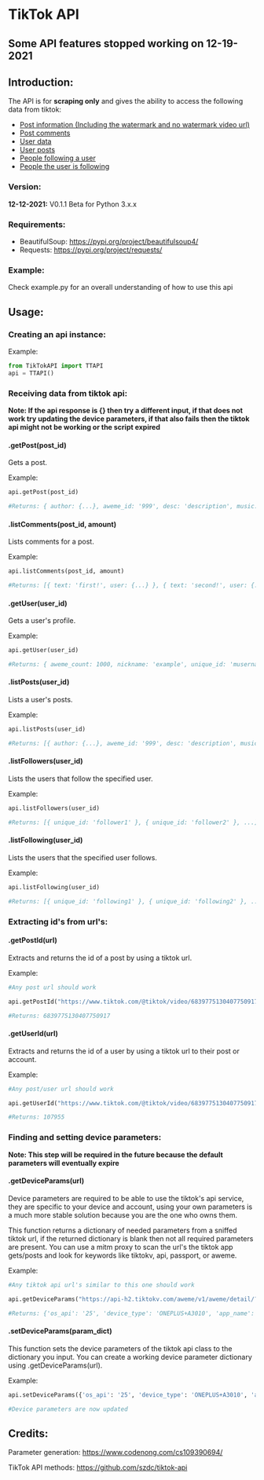 # TikTok API
## Some API features stopped working on 12-19-2021
## Introduction:
The API is for __scraping only__ and gives the ability to access the following data from tiktok:

* [Post information (Including the watermark and no watermark video url)](#getpostpost_id)
* [Post comments](#listcommentspost_id-amount)
* [User data](#getuseruser_id)
* [User posts](#listpostsuser_id)
* [People following a user](#listfollowersuser_id)
* [People the user is following](#listfollowinguser_id)
### Version:
__12-12-2021:__ V0.1.1 Beta for Python 3.x.x
### Requirements:
* BeautifulSoup: https://pypi.org/project/beautifulsoup4/
* Requests: https://pypi.org/project/requests/
### Example:
Check example.py for an overall understanding of how to use this api
## Usage:
### Creating an api instance:
Example:
```Python
from TikTokAPI import TTAPI
api = TTAPI()
```
### Receiving data from tiktok api:
__Note: If the api response is {} then try a different input, if that does not work try updating the device parameters, if that also fails then the tiktok api might not be working or the script expired__
#### .getPost(post_id)
Gets a post.

Example:
```Python
api.getPost(post_id)

#Returns: { author: {...}, aweme_id: '999', desc: 'description', music: {...}, statistics: {...}, video: {...}, ... }
```
#### .listComments(post_id, amount)
Lists comments for a post.

Example:
```Python
api.listComments(post_id, amount)

#Returns: [{ text: 'first!', user: {...} }, { text: 'second!', user: {...} }, ...]
```
#### .getUser(user_id)
Gets a user's profile.

Example:
```Python
api.getUser(user_id)

#Returns: { aweme_count: 1000, nickname: 'example', unique_id: 'musername', ... }
```
#### .listPosts(user_id)
Lists a user's posts.

Example:
```Python
api.listPosts(user_id)

#Returns: [{ author: {...}, aweme_id: '999', desc: 'description', music: {...}, statistics: {...}, video: {...} }, ...]
```
#### .listFollowers(user_id)
Lists the users that follow the specified user.

Example:
```Python
api.listFollowers(user_id)

#Returns: [{ unique_id: 'follower1' }, { unique_id: 'follower2' }, ...]
```
#### .listFollowing(user_id)
Lists the users that the specified user follows.

Example:
```Python
api.listFollowing(user_id)

#Returns: [{ unique_id: 'following1' }, { unique_id: 'following2' }, ...]
```
### Extracting id's from url's:
#### .getPostId(url)

Extracts and returns the id of a post by using a tiktok url.

Example:

```Python
#Any post url should work

api.getPostId("https://www.tiktok.com/@tiktok/video/6839775130407750917")

#Returns: 6839775130407750917
```
#### .getUserId(url)

Extracts and returns the id of a user by using a tiktok url to their post or account.

Example:

```Python
#Any post/user url should work

api.getUserId("https://www.tiktok.com/@tiktok/video/6839775130407750917")

#Returns: 107955
```
### Finding and setting device parameters:
__Note: This step will be required in the future because the default parameters will eventually expire__
#### .getDeviceParams(url)

Device parameters are required to be able to use the tiktok's api service, they are specific to your device and account, using your own parameters is a much more stable solution because you are the one who owns them.

This function returns a dictionary of needed parameters from a sniffed tiktok url, if the returned dictionary is blank then not all required parameters are present. You can use a mitm proxy to scan the url's the tiktok app gets/posts and look for keywords like tiktokv, api, passport, or aweme.

Example:
```Python
#Any tiktok api url's similar to this one should work

api.getDeviceParams("https://api-h2.tiktokv.com/aweme/v1/aweme/detail/?aweme_id=7026288424218807553&origin_type=web&request_source=0&os_api=25&device_type=ONEPLUS+A3010&ssmix=a&manifest_version_code=170804&dpi=240&uoo=0&carrier_region=US&region=US&carrier_region_v2=310&app_name=trill&version_name=17.8.4&timezone_offset=-18000&ts=1639622884&ab_version=17.8.4&cpu_support64=false&ac2=unknown&ac=wifi&app_type=normal&host_abi=armeabi-v7a&channel=apkpure&update_version_code=170804&_rticket=1639622884&device_platform=android&iid=7032045377013942018&build_number=17.8.4&locale=en&op_region=US&version_code=170804&timezone_name=America%2FNew_York&cdid=ddbd4b01-a3d7-4e69-8a31-7ff76e4469fc&openudid=9b842ece932f071b&device_id=7031670777339250182&sys_region=US&app_language=en&resolution=900*1563&language=en&device_brand=OnePlus&os_version=7.1.1&aid=1180")

#Returns: {'os_api': '25', 'device_type': 'ONEPLUS+A3010', 'app_name': 'trill', 'version_name': '17.8.4', 'channel': 'apkpure', 'device_platform': 'android', 'iid': '7032045377013942018', 'version_code': '170804', 'device_id': '7031670777339250182', 'os_version': '7.1.1', 'aid': '1180'}
```
#### .setDeviceParams(param_dict)

This function sets the device parameters of the tiktok api class to the dictionary you input. You can create a working device parameter dictionary using .getDeviceParams(url).

Example:
```Python
api.setDeviceParams({'os_api': '25', 'device_type': 'ONEPLUS+A3010', 'app_name': 'trill', 'version_name': '17.8.4', 'channel': 'apkpure', 'device_platform': 'android', 'iid': '7032045377013942018', 'version_code': '170804', 'device_id': '7031670777339250182', 'os_version': '7.1.1', 'aid': '1180'})

#Device parameters are now updated
```
## Credits:
Parameter generation: https://www.codenong.com/cs109390694/

TikTok API methods: https://github.com/szdc/tiktok-api
